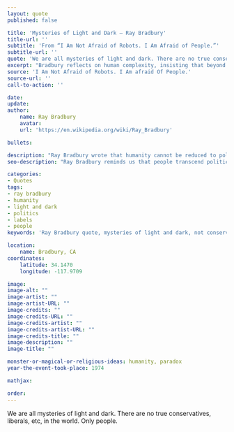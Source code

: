 ```yaml
---
layout: quote
published: false

title: 'Mysteries of Light and Dark – Ray Bradbury'
title-url: ''
subtitle: 'From “I Am Not Afraid of Robots. I Am Afraid of People.”'
subtitle-url: ''
quote: 'We are all mysteries of light and dark. There are no true conservatives, liberals, etc, in the world. Only people.'
excerpt: "Bradbury reflects on human complexity, insisting that beyond labels we are simply people."
source: 'I Am Not Afraid of Robots. I Am afraid Of People.'
source-url: ''
call-to-action: ''

date: 
update:
author:
    name: Ray Bradbury
    avatar: 
    url: 'https://en.wikipedia.org/wiki/Ray_Bradbury'

bullets:

description: "Ray Bradbury wrote that humanity cannot be reduced to political labels—each of us is a mystery of light and dark, simply people."
seo-description: "Ray Bradbury reminds us that people transcend political labels—we are all mysteries of light and dark."

categories:
- Quotes
tags:
- ray bradbury
- humanity
- light and dark
- politics
- labels
- people
keywords: 'Ray Bradbury quote, mysteries of light and dark, not conservatives or liberals, only people, Bradbury on humanity, transcend political labels'

location:
    name: Bradbury, CA
coordinates:
    latitude: 34.1470
    longitude: -117.9709

image:
image-alt: ""
image-artist: ""
image-artist-URL: ""
image-credits: ""
image-credits-URL: ""
image-credits-artist: ""
image-credits-artist-URL: ""
image-credits-title: ""
image-description: ""
image-title: ""

monster-or-magical-or-religious-ideas: humanity, paradox
year-the-event-took-place: 1974

mathjax: 

order: 
---
```

We are all mysteries of light and dark. There are no true conservatives, liberals, etc, in the world. Only people.
